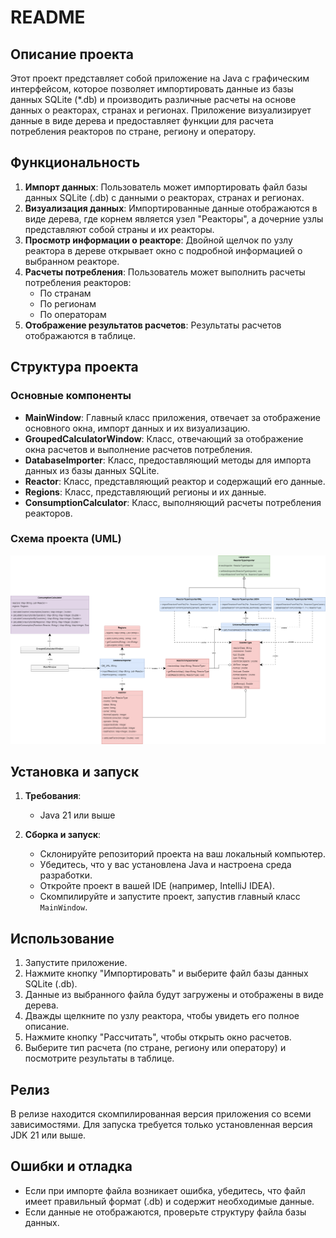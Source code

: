 # README

## Описание проекта

Этот проект представляет собой приложение на Java с графическим интерфейсом, которое позволяет импортировать данные из базы данных SQLite (*.db) и производить различные расчеты на основе данных о реакторах, странах и регионах. Приложение визуализирует данные в виде дерева и предоставляет функции для расчета потребления реакторов по стране, региону и оператору.

## Функциональность

1. **Импорт данных**: Пользователь может импортировать файл базы данных SQLite (.db) с данными о реакторах, странах и регионах.
2. **Визуализация данных**: Импортированные данные отображаются в виде дерева, где корнем является узел "Реакторы", а дочерние узлы представляют собой страны и их реакторы.
3. **Просмотр информации о реакторе**: Двойной щелчок по узлу реактора в дереве открывает окно с подробной информацией о выбранном реакторе.
4. **Расчеты потребления**: Пользователь может выполнить расчеты потребления реакторов:
    - По странам
    - По регионам
    - По операторам
5. **Отображение результатов расчетов**: Результаты расчетов отображаются в таблице.

## Структура проекта

### Основные компоненты

- **MainWindow**: Главный класс приложения, отвечает за отображение основного окна, импорт данных и их визуализацию.
- **GroupedCalculatorWindow**: Класс, отвечающий за отображение окна расчетов и выполнение расчетов потребления.
- **DatabaseImporter**: Класс, предоставляющий методы для импорта данных из базы данных SQLite.
- **Reactor**: Класс, представляющий реактор и содержащий его данные.
- **Regions**: Класс, представляющий регионы и их данные.
- **ConsumptionCalculator**: Класс, выполняющий расчеты потребления реакторов.

### Схема проекта (UML)

![UML Diagram](files/schema4.png)

## Установка и запуск

1. **Требования**:
    - Java 21 или выше

2. **Сборка и запуск**:
    - Склонируйте репозиторий проекта на ваш локальный компьютер.
    - Убедитесь, что у вас установлена Java и настроена среда разработки.
    - Откройте проект в вашей IDE (например, IntelliJ IDEA).
    - Скомпилируйте и запустите проект, запустив главный класс `MainWindow`.

## Использование

1. Запустите приложение.
2. Нажмите кнопку "Импортировать" и выберите файл базы данных SQLite (.db).
3. Данные из выбранного файла будут загружены и отображены в виде дерева.
4. Дважды щелкните по узлу реактора, чтобы увидеть его полное описание.
5. Нажмите кнопку "Рассчитать", чтобы открыть окно расчетов.
6. Выберите тип расчета (по стране, региону или оператору) и посмотрите результаты в таблице.

## Релиз

В релизе находится скомпилированная версия приложения со всеми зависимостями. Для запуска требуется только установленная версия JDK 21 или выше. 

## Ошибки и отладка

- Если при импорте файла возникает ошибка, убедитесь, что файл имеет правильный формат (.db) и содержит необходимые данные.
- Если данные не отображаются, проверьте структуру файла базы данных.
